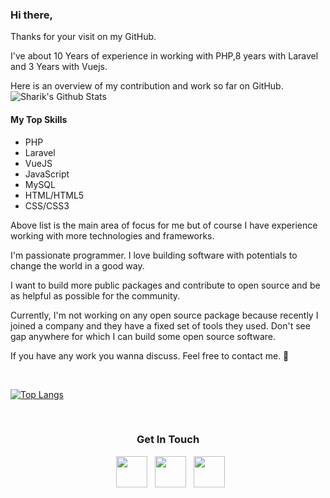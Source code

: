### Hi there,

Thanks for your visit on my GitHub. 

I've about 10 Years of experience in working with PHP,8 years with Laravel and 3 Years with Vuejs.

Here is an overview of my contribution and work so far on GitHub. <br />
<img align="center" src="https://github-readme-stats.vercel.app/api?username=sharik709&include_all_commits=true&count_private=true&show_icons=true&line_height=20&title_color=7A7ADB&icon_color=2234AE&text_color=D3D3D3&bg_color=0,000000,130F40" alt="Sharik's Github Stats">

<h4>My Top Skills</h4>
<ul>
  <li>PHP</li>
  <li>Laravel</li>
  <li>VueJS</li>
  <li>JavaScript</li>
  <li>MySQL</li>
  <li>HTML/HTML5</li>
  <li>CSS/CSS3</li>
</ul>

Above list is the main area of focus for me but of course I have experience working with more technologies and frameworks.

I'm passionate programmer. I love building software with potentials to change the world in a good way.

I want to build more public packages and contribute to open source and be as helpful as possible for the community.

Currently, I'm not working on any open source package because recently I joined a company and they have a fixed set of tools they used. Don't see gap anywhere for which I can build some open source software.

If you have any work you wanna discuss. Feel free to contact me. 🥂

<br>

[![Top Langs](https://github-readme-stats.vercel.app/api/top-langs/?username=sharik709&layout=compact&text_color=daf7dc&bg_color=151515)](https://github.com/sharik709/github-readme-stats)



</br>


<h3 align="center"> Get In Touch</h3>

<p align="center">
&nbsp; <a href="https://twitter.com/sharik_709" target="_blank" rel="noopener noreferrer"><img src="https://www.pngkey.com/png/full/2-27646_twitter-logo-png-transparent-background-logo-twitter-png.png" width="50" /></a>  
&nbsp; <a href="https://www.linkedin.com/in/sharik-shaikh/" target="_blank" rel="noopener noreferrer"><img src="https://cdn-icons-png.flaticon.com/512/174/174857.png" width="50" /></a>
&nbsp; <a href="mailto:shaikhsharik709@gmail.com" target="_blank" rel="noopener noreferrer"><img src="https://i.pinimg.com/originals/8f/c3/7b/8fc37b74b608a622588fbaa361485f32.png"  width="50" /></a>
</p>
